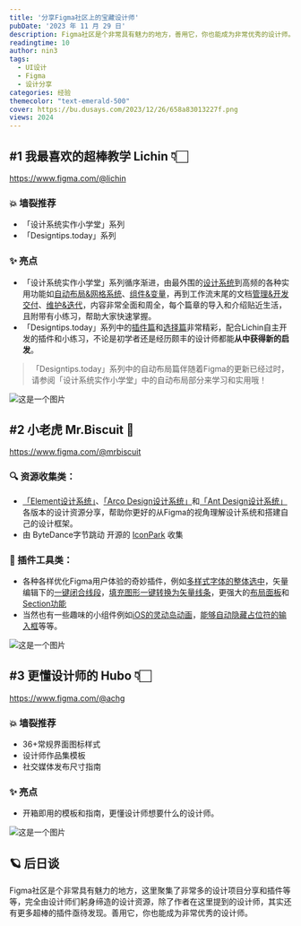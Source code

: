 ```yaml
---
title: '分享Figma社区上的宝藏设计师'
pubDate: '2023 年 11 月 29 日'
description: Figma社区是个非常具有魅力的地方，善用它，你也能成为非常优秀的设计师。
readingtime: 10
author: nin3
tags:
  - UI设计
  - Figma
  - 设计分享
categories: 经验
themecolor: "text-emerald-500"
cover: https://bu.dusays.com/2023/12/26/658a83013227f.png
views: 2024
---
```

## \#1 我最喜欢的超棒教学 Lichin 👇🏻
https://www.figma.com/@lichin
### 💥 墙裂推荐
- 「设计系统实作小学堂」系列
- 「Designtips.today」系列
### ✨ 亮点
- 「设计系统实作小学堂」系列循序渐进，由最外围的[设计系统](https://www.figma.com/community/file/1255790258312132209/figma-1-style-sytem-variables)到高频的各种实用功能如[自动布局&网格系统](https://www.figma.com/community/file/1255792377248873079/figma-2-auto-layout-grid-layout)、[组件&变量](https://www.figma.com/community/file/1255792423405996664/figma-3-component)，再到工作流末尾的文档[管理&开发交付](https://www.figma.com/community/file/1255792446710251129/figma-4-documentation-dev-mode-handoff)、[维护&迭代](https://www.figma.com/community/file/1255792465896844922/figma-5-audit-iteration)，内容非常全面和周全，每个篇章的导入和介绍贴近生活，且附带有小练习，帮助大家快速掌握。
- 「Designtips.today」系列中的[插件篇](https://www.figma.com/community/file/1015821701855238186/figma-plugins-designtips-today-3)和[选择篇](https://www.figma.com/community/file/1011507364183260003/figma-designtips-today-1)非常精彩，配合Lichin自主开发的插件和小练习，不论是初学者还是经历颇丰的设计师都能**从中获得新的启发**。

>「Designtips.today」系列中的自动布局篇伴随着Figma的更新已经过时，请参阅「设计系统实作小学堂」中的自动布局部分来学习和实用哦！

![这是一个图片](https://bu.dusays.com/2023/11/29/656722f0eead1.png "Lichin")

## \#2 小老虎 Mr.Biscuit 🐯
https://www.figma.com/@mrbiscuit
### 🔍 资源收集类：
- [「Element设计系统」](https://www.figma.com/community/file/1021254029764378306/element-plus-design-systemcomponents)、[「Arco Design设计系统」](https://www.figma.com/community/file/1053233047330321743/arco-design-system)和[「Ant Design设计系统」](https://www.figma.com/community/file/831698976089873405/ant-design-open-source)各版本的设计资源分享，帮助你更好的从Figma的视角理解设计系统和搭建自己的设计框架。
- 由 ByteDance字节跳动 开源的 [IconPark](https://www.figma.com/community/file/898096768838677942/byte-dance-icons-open-sourceoutlined-version) 收集

### 🔧 插件工具类：
- 各种各样优化Figma用户体验的奇妙插件，例如[多样式字体的整体选中](https://www.figma.com/community/plugin/1039804395780906653/unmix-fonts)，矢量编辑下的[一键闭合线段](https://www.figma.com/community/plugin/1000208017155888036/close-path)，[填充图形一键转换为矢量线条](https://www.figma.com/community/plugin/1027037684003682350/outline-to-single-stroke)，更强大的[布局面板](https://www.figma.com/community/file/1089790476460041983/pro-layout-panel-playground)和[Section功能](https://www.figma.com/community/plugin/1105082111167032053/figma-section)
- 当然也有一些趣味的小组件例如[iOS的灵动岛动画](https://www.figma.com/community/file/1149615167228120293/iphone-14-pro-dynamic-island-animations)，[能够自动隐藏占位符的输入框](https://www.figma.com/community/file/1112228346239383282/smart-input)等等。

![这是一个图片](https://bu.dusays.com/2023/11/29/656722f1c4f15.png "Mr.Biscuit")

## \#3 更懂设计师的 Hubo 👇🏻
https://www.figma.com/@achg
### 💥 墙裂推荐
- 36+常规界面图标样式
- 设计师作品集模板
- 社交媒体发布尺寸指南
### ✨ 亮点
- 开箱即用的模板和指南，更懂设计师想要什么的设计师。

![这是一个图片](https://bu.dusays.com/2023/11/29/656722f1a370d.png "Hubo")

## 🪐 后日谈
Figma社区是个非常具有魅力的地方，这里聚集了非常多的设计项目分享和插件等等，完全由设计师们躬身缔造的设计资源，除了作者在这里提到的设计师，其实还有更多超棒的插件亟待发现。善用它，你也能成为非常优秀的设计师。